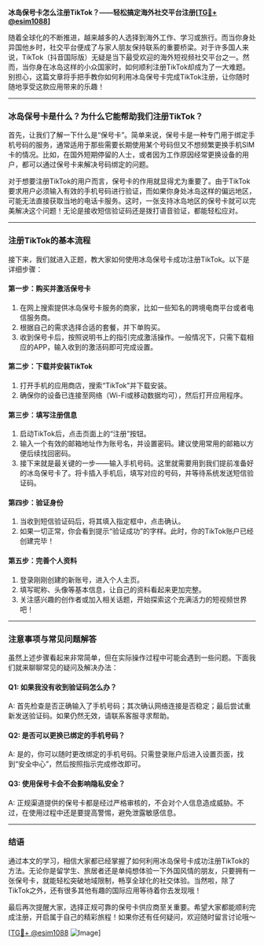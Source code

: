 **冰岛保号卡怎么注册TikTok？——轻松搞定海外社交平台注册[[TG💪+ @esim1088](https://t.me/s/esim1088)]**

随着全球化的不断推进，越来越多的人选择到海外工作、学习或旅行。而当你身处异国他乡时，社交平台便成了与家人朋友保持联系的重要桥梁。对于许多国人来说，TikTok（抖音国际版）无疑是当下最受欢迎的海外短视频社交平台之一。然而，当你身在冰岛这样的小众国家时，如何顺利注册TikTok却成为了一大难题。别担心，这篇文章将手把手教你如何利用冰岛保号卡完成TikTok注册，让你随时随地享受这款应用带来的乐趣！

---

### 冰岛保号卡是什么？为什么它能帮助我们注册TikTok？

首先，让我们了解一下什么是“保号卡”。简单来说，保号卡是一种专门用于绑定手机号码的服务，通常适用于那些需要长期使用某个号码但又不想频繁更换手机SIM卡的情况。比如，在国外短期停留的人士，或者因为工作原因经常更换设备的用户，都可以通过保号卡来解决号码绑定的问题。

对于想要注册TikTok的用户而言，保号卡的作用就显得尤为重要了。由于TikTok要求用户必须输入有效的手机号码进行验证，而如果你身处冰岛这样的偏远地区，可能无法直接获取当地的电话卡服务。这时，一张支持冰岛地区的保号卡就可以完美解决这个问题！无论是接收短信验证码还是拨打语音验证，都能轻松应对。

---

### 注册TikTok的基本流程

接下来，我们就进入正题，教大家如何使用冰岛保号卡成功注册TikTok。以下是详细步骤：

#### 第一步：购买并激活保号卡
1. 在网上搜索提供冰岛保号卡服务的商家，比如一些知名的跨境电商平台或者电信服务商。
2. 根据自己的需求选择合适的套餐，并下单购买。
3. 收到保号卡后，按照说明书上的指引完成激活操作。一般情况下，只需下载相应的APP，输入收到的激活码即可完成设置。

#### 第二步：下载并安装TikTok
1. 打开手机的应用商店，搜索“TikTok”并下载安装。
2. 确保你的设备已连接至网络（Wi-Fi或移动数据均可），然后打开应用程序。

#### 第三步：填写注册信息
1. 启动TikTok后，点击页面上的“注册”按钮。
2. 输入一个有效的邮箱地址作为账号名，并设置密码。建议使用常用的邮箱以方便后续找回密码。
3. 接下来就是最关键的一步——输入手机号码。这里就需要用到我们提前准备好的冰岛保号卡了。将卡插入手机后，填写对应的号码，并等待系统发送短信验证码。

#### 第四步：验证身份
1. 当收到短信验证码后，将其填入指定框中，点击确认。
2. 如果一切正常，你会看到提示“验证成功”的字样。此时，你的TikTok账户已经创建完毕！

#### 第五步：完善个人资料
1. 登录刚刚创建的新账号，进入个人主页。
2. 填写昵称、头像等基本信息，让自己的资料看起来更加完整。
3. 关注感兴趣的创作者或加入相关话题，开始探索这个充满活力的短视频世界吧！

---

### 注意事项与常见问题解答

虽然上述步骤看起来非常简单，但在实际操作过程中可能会遇到一些问题。下面我们就来聊聊常见的疑问及解决办法：

#### Q1: 如果我没有收到验证码怎么办？
A: 首先检查是否正确输入了手机号码；其次确认网络连接是否稳定；最后尝试重新发送验证码。如果仍然无效，请联系客服寻求帮助。

#### Q2: 是否可以更换已绑定的手机号码？
A: 是的，你可以随时更改绑定的手机号码。只需登录账户后进入设置页面，找到“安全中心”，然后按照指示完成修改即可。

#### Q3: 使用保号卡会不会影响隐私安全？
A: 正规渠道提供的保号卡都是经过严格审核的，不会对个人信息造成威胁。不过，在使用过程中还是要提高警惕，避免泄露敏感信息。

---

### 结语

通过本文的学习，相信大家都已经掌握了如何利用冰岛保号卡成功注册TikTok的方法。无论你是留学生、旅居者还是单纯想体验一下外国风情的朋友，只要拥有一张保号卡，就能轻松突破地域限制，畅享全球化的社交体验。当然啦，除了TikTok之外，还有很多其他有趣的国际应用等待着你去发现哦！

最后再次提醒大家，选择正规可靠的保号卡供应商至关重要。希望大家都能顺利完成注册，开启属于自己的精彩旅程！如果你还有任何疑问，欢迎随时留言讨论哦～ 

[[TG💪+ @esim1088](https://t.me/s/esim1088) ![Image](https://i.postimg.cc/4NQfJmqS/Snipaste-2025-05-13-00-14-12.png)]